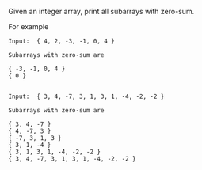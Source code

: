 Given an integer array, print all subarrays with zero-sum.

For example

```
Input:  { 4, 2, -3, -1, 0, 4 }
 
Subarrays with zero-sum are
 
{ -3, -1, 0, 4 }
{ 0 }
 
 
Input:  { 3, 4, -7, 3, 1, 3, 1, -4, -2, -2 }
 
Subarrays with zero-sum are
 
{ 3, 4, -7 }
{ 4, -7, 3 }
{ -7, 3, 1, 3 }
{ 3, 1, -4 }
{ 3, 1, 3, 1, -4, -2, -2 }
{ 3, 4, -7, 3, 1, 3, 1, -4, -2, -2 }
```